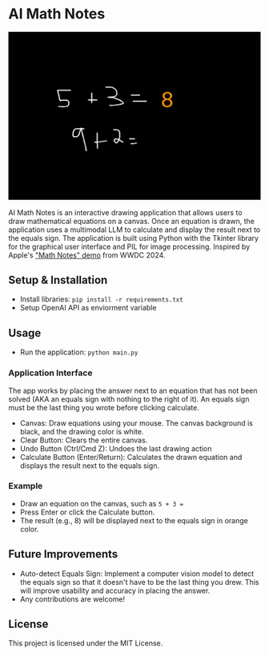 # AI Math Notes
![AI-Math-Notes](https://github.com/yashc1712/AI-Math-Notes/blob/main/canvas_image.png)

AI Math Notes is an interactive drawing application that allows users to draw mathematical equations on a canvas. Once an equation is drawn, the application uses a multimodal LLM to calculate and display the result next to the equals sign. The application is built using Python with the Tkinter library for the graphical user interface and PIL for image processing. Inspired by Apple's ["Math Notes" demo](https://www.youtube.com/live/RXeOiIDNNek?si=zsfLkfVtCoCqk1ie&t=2806) from WWDC 2024.


## Setup & Installation
- Install libraries: `pip install -r requirements.txt`
- Setup OpenAI API as enviorment variable


## Usage
- Run the application: `python main.py`
### Application Interface

The app works by placing the answer next to an equation that has not been solved (AKA an equals sign with nothing to the right of it). An equals sign must be the last thing you wrote before clicking calculate.

- Canvas: Draw equations using your mouse. The canvas background is black, and the drawing color is white.
- Clear Button: Clears the entire canvas.
- Undo Button (Ctrl/Cmd Z): Undoes the last drawing action
- Calculate Button (Enter/Return): Calculates the drawn equation and displays the result next to the equals sign.

### Example
- Draw an equation on the canvas, such as `5 + 3 =`
- Press Enter or click the Calculate button.
- The result (e.g., 8) will be displayed next to the equals sign in orange color.

## Future Improvements
- Auto-detect Equals Sign: Implement a computer vision model to detect the equals sign so that it doesn't have to be the last thing you drew. This will improve usability and accuracy in placing the answer.
- Any contributions are welcome!

## License 
This project is licensed under the MIT License.
